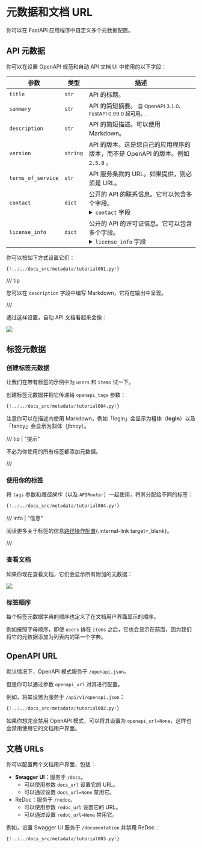 # 元数据和文档 URL

你可以在 FastAPI 应用程序中自定义多个元数据配置。

## API 元数据

你可以在设置 OpenAPI 规范和自动 API 文档 UI 中使用的以下字段：

| 参数 | 类型 | 描述 |
|------------|------|-------------|
| `title` | `str` | API 的标题。 |
| `summary` | `str` | API 的简短摘要。 <small>自 OpenAPI 3.1.0、FastAPI 0.99.0 起可用。.</small> |
| `description` | `str` | API 的简短描述。可以使用Markdown。 |
| `version` | `string` | API 的版本。这是您自己的应用程序的版本，而不是 OpenAPI 的版本。例如 `2.5.0` 。 |
| `terms_of_service` | `str` | API 服务条款的 URL。如果提供，则必须是 URL。 |
| `contact` | `dict` | 公开的 API 的联系信息。它可以包含多个字段。<details><summary><code>contact</code> 字段</summary><table><thead><tr><th>参数</th><th>Type</th><th>描述</th></tr></thead><tbody><tr><td><code>name</code></td><td><code>str</code></td><td>联系人/组织的识别名称。</td></tr><tr><td><code>url</code></td><td><code>str</code></td><td>指向联系信息的 URL。必须采用 URL 格式。</td></tr><tr><td><code>email</code></td><td><code>str</code></td><td>联系人/组织的电子邮件地址。必须采用电子邮件地址的格式。</td></tr></tbody></table></details> |
| `license_info` | `dict` | 公开的 API 的许可证信息。它可以包含多个字段。<details><summary><code>license_info</code> 字段</summary><table><thead><tr><th>参数</th><th>类型</th><th>描述</th></tr></thead><tbody><tr><td><code>name</code></td><td><code>str</code></td><td><strong>必须的</strong> (如果设置了<code>license_info</code>). 用于 API 的许可证名称。</td></tr><tr><td><code>identifier</code></td><td><code>str</code></td><td>一个API的<a href="https://spdx.org/licenses/" class="external-link" target="_blank">SPDX</a>许可证表达。 The <code>identifier</code> field is mutually exclusive of the <code>url</code> field. <small>自 OpenAPI 3.1.0、FastAPI 0.99.0 起可用。</small></td></tr><tr><td><code>url</code></td><td><code>str</code></td><td>用于 API 的许可证的 URL。必须采用 URL 格式。</td></tr></tbody></table></details> |

你可以按如下方式设置它们：

```Python hl_lines="4-6"
{!../../docs_src/metadata/tutorial001.py!}
```

/// tip

您可以在 `description` 字段中编写 Markdown，它将在输出中呈现。

///

通过这样设置，自动 API 文档看起来会像：

<img src="/img/tutorial/metadata/image01.png">

## 标签元数据

### 创建标签元数据

让我们在带有标签的示例中为 `users` 和 `items` 试一下。

创建标签元数据并把它传递给 `openapi_tags` 参数：

```Python hl_lines="3-16  18"
{!../../docs_src/metadata/tutorial004.py!}
```

注意你可以在描述内使用 Markdown，例如「login」会显示为粗体（**login**）以及「fancy」会显示为斜体（_fancy_）。

/// tip | "提示"

不必为你使用的所有标签都添加元数据。

///

### 使用你的标签

将 `tags` 参数和*路径操作*（以及 `APIRouter`）一起使用，将其分配给不同的标签：

```Python hl_lines="21  26"
{!../../docs_src/metadata/tutorial004.py!}
```

/// info | "信息"

阅读更多关于标签的信息[路径操作配置](path-operation-configuration.md#tags){.internal-link target=_blank}。

///

### 查看文档

如果你现在查看文档，它们会显示所有附加的元数据：

<img src="/img/tutorial/metadata/image02.png">

### 标签顺序

每个标签元数据字典的顺序也定义了在文档用户界面显示的顺序。

例如按照字母顺序，即使 `users` 排在 `items` 之后，它也会显示在前面，因为我们将它的元数据添加为列表内的第一个字典。

## OpenAPI URL

默认情况下，OpenAPI 模式服务于 `/openapi.json`。

但是你可以通过参数 `openapi_url` 对其进行配置。

例如，将其设置为服务于 `/api/v1/openapi.json`：

```Python hl_lines="3"
{!../../docs_src/metadata/tutorial002.py!}
```

如果你想完全禁用 OpenAPI 模式，可以将其设置为 `openapi_url=None`，这样也会禁用使用它的文档用户界面。

## 文档 URLs

你可以配置两个文档用户界面，包括：

* **Swagger UI**：服务于 `/docs`。
    * 可以使用参数 `docs_url` 设置它的 URL。
    * 可以通过设置 `docs_url=None` 禁用它。
* ReDoc：服务于 `/redoc`。
    * 可以使用参数 `redoc_url` 设置它的 URL。
    * 可以通过设置 `redoc_url=None` 禁用它。

例如，设置 Swagger UI 服务于 `/documentation` 并禁用 ReDoc：

```Python hl_lines="3"
{!../../docs_src/metadata/tutorial003.py!}
```
